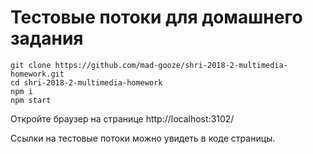 # Тестовые потоки для домашнего задания

```shell
git clone https://github.com/mad-gooze/shri-2018-2-multimedia-homework.git
cd shri-2018-2-multimedia-homework
npm i
npm start
```

Откройте браузер на странице http://localhost:3102/

Ссылки на тестовые потоки можно увидеть в коде страницы.



